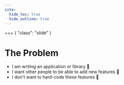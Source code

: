 ```yaml
---
site:
  hide_toc: true
  hide_outline: true
---
```


+++ { "class": "slide" }

# The Problem

- I am writing an application or library 🤖
- I want other people to be able to add new features 🎁
- I don't want to hard-code these features 🤔

